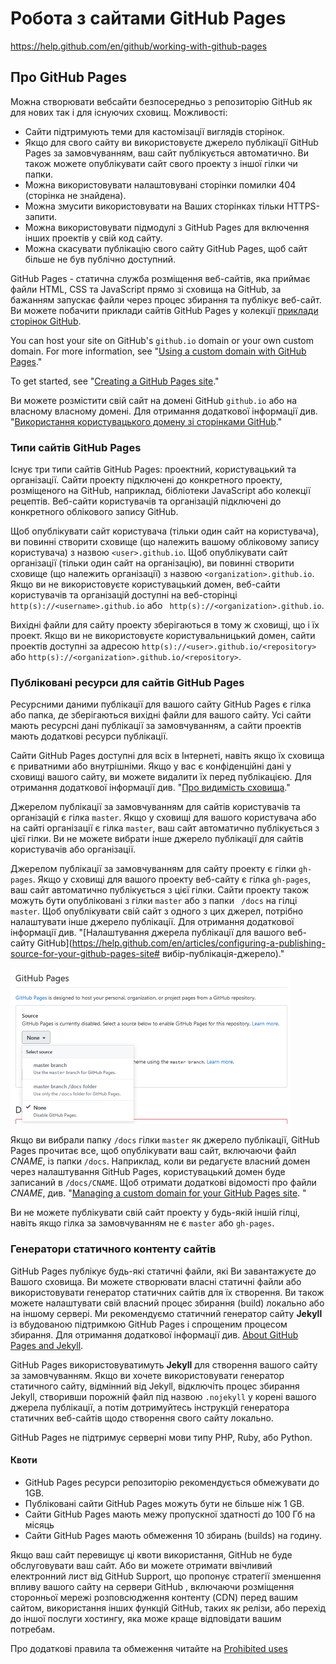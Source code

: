 # Робота з сайтами GitHub Pages

https://help.github.com/en/github/working-with-github-pages

## Про GitHub Pages

Можна створювати вебсайти безпосередньо з репозиторію GitHub як для нових так і для існуючих сховищ. Можливості:

- Сайти підтримують теми для кастомізації виглядів сторінок. 
- Якщо для свого сайту ви використовуєте джерело публікації GitHub Pages за замовчуванням, ваш сайт публікується автоматично. Ви також можете опублікувати сайт свого проекту з іншої гілки чи папки. 
- Можна використовувати налаштовувані сторінки помилки 404 (сторінка не знайдена).
- Можна змусити використовувати на Ваших сторінках тільки HTTPS-запити.
- Можна використовувати підмодулі з GitHub Pages для включення інших проектів у свій код сайту.
- Можна скасувати публікацію свого сайту GitHub Pages, щоб сайт більше не був публічно доступний.

GitHub Pages - статична служба розміщення веб-сайтів, яка приймає файли HTML, CSS та JavaScript прямо зі сховища на GitHub, за бажанням запускає файли через процес збирання та публікує веб-сайт. Ви можете побачити приклади сайтів GitHub Pages у колекції [приклади сторінок GitHub](https://github.com/collections/github-pages-examples).

You can host your site on GitHub's `github.io` domain or your own custom domain. For more information, see "[Using a custom domain with GitHub Pages](https://help.github.com/en/articles/using-a-custom-domain-with-github-pages)."

To get started, see "[Creating a GitHub Pages site](https://help.github.com/en/articles/creating-a-github-pages-site)."

Ви можете розмістити свій сайт на домені GitHub `github.io` або на власному власному домені. Для отримання додаткової інформації див. "[Використання користувацького домену зі сторінками GitHub](https://help.github.com/en/articles/using-a-custom-domain-with-github-pages)."

### Типи сайтів GitHub Pages

Існує три типи сайтів GitHub Pages: проектний, користувацький та організації. Сайти проекту підключені до конкретного проекту, розміщеного на GitHub, наприклад, бібліотеки JavaScript або колекції рецептів. Веб-сайти користувачів та організацій підключені до конкретного облікового запису GitHub.

Щоб опублікувати сайт користувача (тільки один сайт на користувача), ви повинні створити сховище (що належить вашому обліковому запису користувача) з назвою `<user>.github.io`. Щоб опублікувати сайт організації (тільки один сайт на організацію), ви повинні створити сховище (що належить організації) з назвою `<organization>.github.io`. Якщо ви не використовуєте користувацький домен, веб-сайти користувачів та організацій доступні на веб-сторінці `http(s)://<username>.github.io` або ` http(s)://<organization>.github.io`.

Вихідні файли для сайту проекту зберігаються в тому ж сховищі, що і їх проект. Якщо ви не використовуєте користувальницький домен, сайти проектів доступні за адресою `http(s)://<user>.github.io/<repository>` або `http(s)://<organization>.github.io/<repository>`.

### Публіковані ресурси для сайтів GitHub Pages

Ресурсними даними публікації для вашого сайту GitHub Pages є гілка або папка, де зберігаються вихідні файли для вашого сайту. Усі сайти мають ресурсні дані публікації за замовчуванням, а сайти проектів мають додаткові ресурси публікації.

Сайти GitHub Pages доступні для всіх в Інтернеті, навіть якщо їх сховища є приватними або внутрішніми. Якщо у вас є конфіденційні дані у сховищі вашого сайту, ви можете видалити їх перед публікацією. Для отримання додаткової інформації див. "[Про видимість сховища](https://help.github.com/en/github/creating-cloning-and-archiving-repositories/about-repository-visibility)."

Джерелом публікації за замовчуванням для сайтів користувачів та організацій є гілка `master`. Якщо у сховищі для вашого користувача або на сайті організації є гілка `master`, ваш сайт автоматично публікується з цієї гілки. Ви не можете вибрати інше джерело публікації для сайтів користувачів або організації.

Джерелом публікації за замовчуванням для сайту проекту є гілки `gh-pages`. Якщо у сховищі для вашого проекту веб-сайту є гілка `gh-pages`, ваш сайт автоматично публікується з цієї гілки. Сайти проекту також можуть бути опубліковані з гілки `master` або з папки ` /docs` на гілці `master`. Щоб опублікувати свій сайт з одного з цих джерел, потрібно налаштувати інше джерело публікації. Для отримання додаткової інформації див. "[Налаштування джерела публікації для вашого веб-сайту GitHub](https://help.github.com/en/articles/configuring-a-publishing-source-for-your-github-pages-site# вибір-публікація-джерело)."

![](GitHubMedia/2.png)

Якщо ви вибрали папку `/docs` гілки `master` як джерело публікації, GitHub Pages прочитає все, щоб опублікувати ваш сайт, включаючи файл *CNAME*, із папки `/docs`. Наприклад, коли ви редагуєте власний домен через налаштування GitHub Pages, користувацький домен буде записаний в `/docs/CNAME`. Щоб отримати додаткові відомості про файли *CNAME*, див. "[Managing a custom domain for your GitHub Pages site](https://help.github.com/en/articles/managing-a-custom-domain-for-your-github-pages-site). "

Ви не можете публікувати свій сайт проекту у будь-якій іншій гілці, навіть якщо гілка за замовчуванням не є  `master`  або `gh-pages`.

### Генератори статичного контенту сайтів

GitHub Pages публікує будь-які статичні файли, які Ви завантажуєте до Вашого сховища. Ви можете створювати власні статичні файли або використовувати генератор статичних сайтів для їх створення. Ви також можете налаштувати свій власний процес збирання (build) локально або на іншому сервері. Ми рекомендуємо статичний генератор сайту **Jekyll** із вбудованою підтримкою GitHub Pages і спрощеним процесом збирання. Для отримання додаткової інформації див. [About GitHub Pages and Jekyll](https://help.github.com/en/articles/about-github-pages-and-jekyll).

GitHub Pages використовуватимуть **Jekyll** для створення вашого сайту за замовчуванням. Якщо ви хочете використовувати генератор статичного сайту, відмінний від Jekyll, відключіть процес збирання Jekyll, створивши порожній файл під назвою `.nojekyll` у корені вашого джерела публікації, а потім дотримуйтесь інструкцій генератора статичних веб-сайтів щодо створення свого сайту локально.

GitHub Pages не підтримує серверні мови типу PHP, Ruby, або Python.

#### Квоти

- GitHub Pages ресурси репозиторію рекомендується обмежувати до 1GB. 
- Публіковані сайти GitHub Pages можуть бути не більше ніж 1 GB.
- Сайти GitHub Pages  мають межу пропускної здатності до 100 Гб на місяць 
- Сайти GitHub Pages мають обмеження 10 збирань (builds) на годину.

Якщо ваш сайт перевищує ці квоти використання, GitHub не буде обслуговувати ваш сайт. Або ви можете отримати ввічливий електронний лист від GitHub Support, що пропонує стратегії зменшення впливу вашого сайту на сервери GitHub , включаючи розміщення сторонньої мережі розповсюдження контенту (CDN) перед вашим сайтом, використання інших функцій GitHub, таких як релізи, або перехід до іншої послуги хостингу, яка може краще відповідати вашим потребам.

Про додаткові правила та обмеження читайте на [Prohibited uses](https://help.github.com/en/github/working-with-github-pages/about-github-pages#prohibited-uses)

